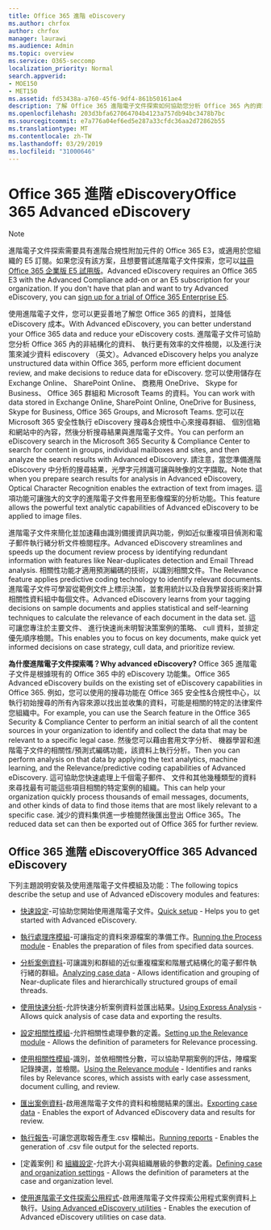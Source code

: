```yaml
---
title: Office 365 進階 eDiscovery
ms.author: chrfox
author: chrfox
manager: laurawi
ms.audience: Admin
ms.topic: overview
ms.service: O365-seccomp
localization_priority: Normal
search.appverid:
- MOE150
- MET150
ms.assetid: fd53438a-a760-45f6-9df4-861b50161ae4
description: 了解 Office 365 進階電子文件探索如何協助您分析 Office 365 內的資料、 簡化文件檢閱，以及進行決策有效率 ediscovery （英文）。
ms.openlocfilehash: 203d3bfa627064704b4123a757db94bc3478b7bc
ms.sourcegitcommit: e7a776a04ef6ed5e287a33cfdc36aa2d72862b55
ms.translationtype: MT
ms.contentlocale: zh-TW
ms.lasthandoff: 03/29/2019
ms.locfileid: "31000646"
---
```

# <a name="office-365-advanced-ediscovery"></a><span data-ttu-id="4418c-103">Office 365 進階 eDiscovery</span><span class="sxs-lookup"><span data-stu-id="4418c-103">Office 365 Advanced eDiscovery</span></span>

> [!NOTE]
> <span data-ttu-id="4418c-p101">進階電子文件探索需要具有進階合規性附加元件的 Office 365 E3，或適用於您組織的 E5 訂閱。如果您沒有該方案，且想要嘗試進階電子文件探索，您可以[註冊 Office 365 企業版 E5 試用版](https://go.microsoft.com/fwlink/p/?LinkID=698279)。</span><span class="sxs-lookup"><span data-stu-id="4418c-p101">Advanced eDiscovery requires an Office 365 E3 with the Advanced Compliance add-on or an E5 subscription for your organization. If you don't have that plan and want to try Advanced eDiscovery, you can [sign up for a trial of Office 365 Enterprise E5](https://go.microsoft.com/fwlink/p/?LinkID=698279).</span></span> 
  
<span data-ttu-id="4418c-106">使用進階電子文件，您可以更妥善地了解您 Office 365 的資料，並降低 eDiscovery 成本。</span><span class="sxs-lookup"><span data-stu-id="4418c-106">With Advanced eDiscovery, you can better understand your Office 365 data and reduce your eDiscovery costs.</span></span> <span data-ttu-id="4418c-107">進階電子文件可協助您分析 Office 365 內的非結構化的資料、 執行更有效率的文件檢閱，以及進行決策來減少資料 ediscovery （英文）。</span><span class="sxs-lookup"><span data-stu-id="4418c-107">Advanced eDiscovery helps you analyze unstructured data within Office 365, perform more efficient document review, and make decisions to reduce data for eDiscovery.</span></span> <span data-ttu-id="4418c-108">您可以使用儲存在 Exchange Online、 SharePoint Online、 商務用 OneDrive、 Skype for Business、 Office 365 群組和 Microsoft Teams 的資料。</span><span class="sxs-lookup"><span data-stu-id="4418c-108">You can work with data stored in Exchange Online, SharePoint Online, OneDrive for Business, Skype for Business, Office 365 Groups, and Microsoft Teams.</span></span> <span data-ttu-id="4418c-109">您可以在 Microsoft 365 安全性執行 eDiscovery 搜尋&amp;合規性中心來搜尋群組、 個別信箱和網站中的內容，然後分析搜尋結果與進階電子文件。</span><span class="sxs-lookup"><span data-stu-id="4418c-109">You can perform an eDiscovery search in the Microsoft 365 Security &amp; Compliance Center to search for content in groups, individual mailboxes and sites, and then analyze the search results with Advanced eDiscovery.</span></span> <span data-ttu-id="4418c-110">請注意，當您準備進階 eDiscovery 中分析的搜尋結果，光學字元辨識可讓與映像的文字擷取。</span><span class="sxs-lookup"><span data-stu-id="4418c-110">Note that when you prepare search results for analysis in Advanced eDiscovery, Optical Character Recognition enables the extraction of text from images.</span></span> <span data-ttu-id="4418c-111">這項功能可讓強大的文字的進階電子文件套用至影像檔案的分析功能。</span><span class="sxs-lookup"><span data-stu-id="4418c-111">This feature allows the powerful text analytic capabilities of Advanced eDiscovery to be applied to image files.</span></span>
  
<span data-ttu-id="4418c-112">進階電子文件來簡化並加速藉由識別備援資訊與功能，例如近似重複項目偵測和電子郵件執行緒分析文件檢閱程序。</span><span class="sxs-lookup"><span data-stu-id="4418c-112">Advanced eDiscovery streamlines and speeds up the document review process by identifying redundant information with features like Near-duplicates detection and Email Thread analysis.</span></span> <span data-ttu-id="4418c-113">相關性功能才適用預測編碼的技術，以識別相關文件。</span><span class="sxs-lookup"><span data-stu-id="4418c-113">The Relevance feature applies predictive coding technology to identify relevant documents.</span></span> <span data-ttu-id="4418c-114">進階電子文件可學習從範例文件上標示決策，並套用統計以及自我學習技術來計算相關性資料組中每個文件。</span><span class="sxs-lookup"><span data-stu-id="4418c-114">Advanced eDiscovery learns from your tagging decisions on sample documents and applies statistical and self-learning techniques to calculate the relevance of each document in the data set.</span></span> <span data-ttu-id="4418c-115">這可讓您專注於主要文件、 進行快速尚未明智決策案例的策略、 cull 資料，並排定優先順序檢閱。</span><span class="sxs-lookup"><span data-stu-id="4418c-115">This enables you to focus on key documents, make quick yet informed decisions on case strategy, cull data, and prioritize review.</span></span>
  
 <span data-ttu-id="4418c-116">**為什麼進階電子文件探索嗎？**</span><span class="sxs-lookup"><span data-stu-id="4418c-116">**Why advanced eDiscovery?**</span></span> <span data-ttu-id="4418c-117">Office 365 進階電子文件是根據現有的 Office 365 中的 eDiscovery 功能集。</span><span class="sxs-lookup"><span data-stu-id="4418c-117">Office 365 Advanced eDiscovery builds on the existing set of eDiscovery capabilities in Office 365.</span></span> <span data-ttu-id="4418c-118">例如，您可以使用的搜尋功能在 Office 365 安全性&amp;合規性中心，以執行初始搜尋的所有內容來源以找出並收集的資料，可能是相關的特定的法律案件您組織中。</span><span class="sxs-lookup"><span data-stu-id="4418c-118">For example, you can use the Search feature in the Office 365 Security &amp; Compliance Center to perform an initial search of all the content sources in your organization to identify and collect the data that may be relevant to a specific legal case.</span></span> <span data-ttu-id="4418c-119">然後您可以藉由套用文字分析、 機器學習和進階電子文件的相關性/預測式編碼功能，該資料上執行分析。</span><span class="sxs-lookup"><span data-stu-id="4418c-119">Then you can perform analysis on that data by applying the text analytics, machine learning, and the Relevance/predictive coding capabilities of Advanced eDiscovery.</span></span> <span data-ttu-id="4418c-120">這可協助您快速處理上千個電子郵件、 文件和其他幾種類型的資料來尋找最有可能這些項目相關的特定案例的組織。</span><span class="sxs-lookup"><span data-stu-id="4418c-120">This can help your organization quickly process thousands of email messages, documents, and other kinds of data to find those items that are most likely relevant to a specific case.</span></span> <span data-ttu-id="4418c-121">減少的資料集供進一步檢閱然後匯出登出 Office 365。</span><span class="sxs-lookup"><span data-stu-id="4418c-121">The reduced data set can then be exported out of Office 365 for further review.</span></span> 
  
## <a name="office-365-advanced-ediscovery"></a><span data-ttu-id="4418c-122">Office 365 進階 eDiscovery</span><span class="sxs-lookup"><span data-stu-id="4418c-122">Office 365 Advanced eDiscovery</span></span>

<span data-ttu-id="4418c-123">下列主題說明安裝及使用進階電子文件模組及功能：</span><span class="sxs-lookup"><span data-stu-id="4418c-123">The following topics describe the setup and use of Advanced eDiscovery modules and features:</span></span>
  
- <span data-ttu-id="4418c-124">[快速設定](quick-setup-for-advanced-ediscovery.md)-可協助您開始使用進階電子文件。</span><span class="sxs-lookup"><span data-stu-id="4418c-124">[Quick setup](quick-setup-for-advanced-ediscovery.md) - Helps you to get started with Advanced eDiscovery.</span></span> 
    
- <span data-ttu-id="4418c-125">[執行處理序模組](run-the-process-module-in-advanced-ediscovery.md)-可讓指定的資料來源檔案的準備工作。</span><span class="sxs-lookup"><span data-stu-id="4418c-125">[Running the Process module](run-the-process-module-in-advanced-ediscovery.md) - Enables the preparation of files from specified data sources.</span></span> 
    
- <span data-ttu-id="4418c-126">[分析案例資料](analyze-case-data-with-advanced-ediscovery.md)-可讓識別和群組的近似重複檔案和階層式結構化的電子郵件執行緒的群組。</span><span class="sxs-lookup"><span data-stu-id="4418c-126">[Analyzing case data](analyze-case-data-with-advanced-ediscovery.md) - Allows identification and grouping of Near-duplicate files and hierarchically structured groups of email threads.</span></span> 

- <span data-ttu-id="4418c-127">[使用快速分析](use-express-analysis-in-advanced-ediscovery.md)-允許快速分析案例資料並匯出結果。</span><span class="sxs-lookup"><span data-stu-id="4418c-127">[Using Express Analysis](use-express-analysis-in-advanced-ediscovery.md) - Allows quick analysis of case data and exporting the results.</span></span> 
    
- <span data-ttu-id="4418c-128">[設定相關性模組](manage-relevance-setup-in-advanced-ediscovery.md)-允許相關性處理參數的定義。</span><span class="sxs-lookup"><span data-stu-id="4418c-128">[Setting up the Relevance module](manage-relevance-setup-in-advanced-ediscovery.md) - Allows the definition of parameters for Relevance processing.</span></span> 
    
- <span data-ttu-id="4418c-129">[使用相關性模組](use-relevance-in-advanced-ediscovery.md)-識別，並依相關性分數，可以協助早期案例的評估，陣檔案記錄揀選，並檢閱。</span><span class="sxs-lookup"><span data-stu-id="4418c-129">[Using the Relevance module](use-relevance-in-advanced-ediscovery.md) - Identifies and ranks files by Relevance scores, which assists with early case assessment, document culling, and review.</span></span> 
    
- <span data-ttu-id="4418c-130">[匯出案例資料](export-case-data-in-advanced-ediscovery.md)-啟用進階電子文件的資料和檢閱結果的匯出。</span><span class="sxs-lookup"><span data-stu-id="4418c-130">[Exporting case data](export-case-data-in-advanced-ediscovery.md) - Enables the export of Advanced eDiscovery data and results for review.</span></span> 
    
- <span data-ttu-id="4418c-131">[執行報告](run-reports-in-advanced-ediscovery.md)-可讓您選取報告產生.csv 檔輸出。</span><span class="sxs-lookup"><span data-stu-id="4418c-131">[Running reports](run-reports-in-advanced-ediscovery.md) - Enables the generation of .csv file output for the selected reports.</span></span> 
    
- <span data-ttu-id="4418c-132">[定義案例] 和 [組織設定](define-case-and-tenant-settings-in-advanced-ediscovery.md)-允許大小寫與組織層級的參數的定義。</span><span class="sxs-lookup"><span data-stu-id="4418c-132">[Defining case and organization settings](define-case-and-tenant-settings-in-advanced-ediscovery.md) - Allows the definition of parameters at the case and organization level.</span></span> 
    
- <span data-ttu-id="4418c-133">[使用進階電子文件探索公用程式](use-advanced-ediscovery-utilities.md)-啟用進階電子文件探索公用程式案例資料上執行。</span><span class="sxs-lookup"><span data-stu-id="4418c-133">[Using Advanced eDiscovery utilities](use-advanced-ediscovery-utilities.md) - Enables the execution of  Advanced eDiscovery utilities on case data.</span></span> 
